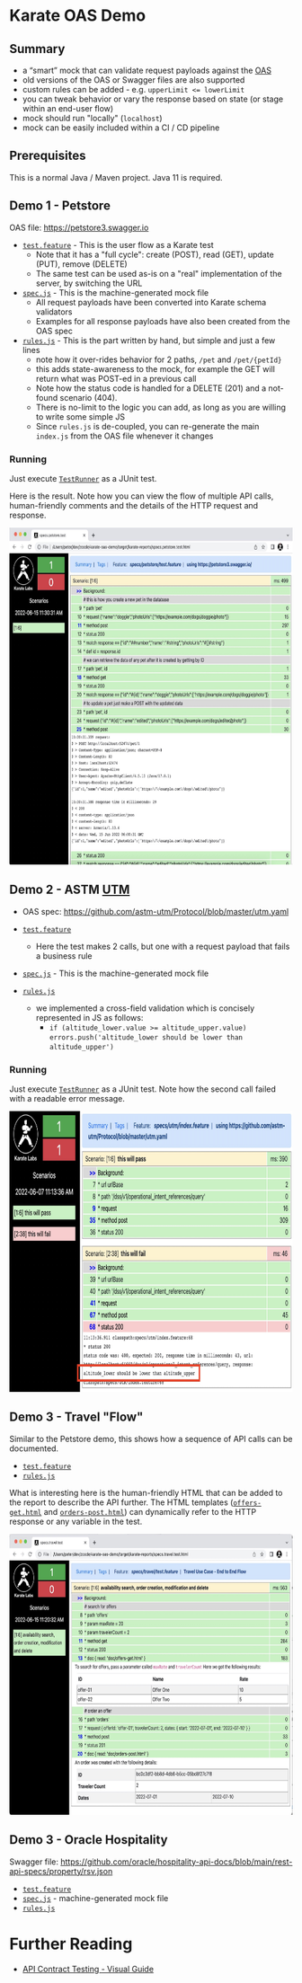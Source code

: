 # Karate OAS Demo

## Summary
* a “smart” mock that can validate request payloads against the [OAS](https://www.openapis.org/)
* old versions of the OAS or Swagger files are also supported
* custom rules can be added - e.g. `upperLimit <= lowerLimit`
* you can tweak behavior or vary the response based on state (or stage within an end-user flow)
* mock should run "locally" (`localhost`)
* mock can be easily included within a CI / CD pipeline

## Prerequisites
This is a normal Java / Maven project. Java 11 is required.

## Demo 1 - Petstore

OAS file: https://petstore3.swagger.io

* [`test.feature`](src/test/java/specs/petstore/test.feature) - This is the user flow as a Karate test
    * Note that it has a "full cycle": create (POST), read (GET), update (PUT), remove (DELETE)
  * The same test can be used as-is on a "real" implementation of the server, by switching the URL
* [`spec.js`](src/test/java/specs/petstore/spec.js) - This is the machine-generated mock file
  * All request payloads have been converted into Karate schema validators
  * Examples for all response payloads have also been created from the OAS spec
* [`rules.js`](src/test/java/specs/petstore/rules.js) - This is the part written by hand, but simple and just a few lines
  * note how it over-rides behavior for 2 paths, `/pet` and `/pet/{petId}`
  * this adds state-awareness to the mock, for example the GET will return what was POST-ed in a previous call
  * Note how the status code is handled for a DELETE (201) and a not-found scenario (404).
  * There is no-limit to the logic you can add, as long as you are willing to write some simple JS
  * Since `rules.js` is de-coupled, you can re-generate the main `index.js` from the OAS file whenever it changes

### Running
Just execute [`TestRunner`](src/test/java/specs/petstore/TestRunner.java) as a JUnit test.

Here is the result. Note how you can view the flow of multiple API calls, human-friendly comments and the details of the HTTP request and response. 

<img src="src/test/resources/petstore-report.jpg" height="600"/>

## Demo 2 - ASTM [UTM](https://www.unmannedairspace.info/emerging-regulations/astm-publishes-new-international-standard-addressing-uas-utm-performance-and-interoperability)
* OAS spec: https://github.com/astm-utm/Protocol/blob/master/utm.yaml

* [`test.feature`](src/test/java/specs/utm/test.feature) 
  * Here the test makes 2 calls, but one with a request payload that fails a business rule
* [`spec.js`](src/test/java/specs/utm/spec.js) - This is the machine-generated mock file
* [`rules.js`](src/test/java/specs/utm/rules.js)
  * we implemented a cross-field validation which is concisely represented in JS as follows:
    * `if (altitude_lower.value >= altitude_upper.value) errors.push('altitude_lower should be lower than altitude_upper')`

### Running
Just execute [`TestRunner`](src/test/java/specs/utm/TestRunner.java) as a JUnit test. Note how the second call failed with a readable error message.

<img src="src/test/resources/utm-report.jpg" height="500"/>

## Demo 3 - Travel "Flow"

Similar to the Petstore demo, this shows how a sequence of API calls can be documented.

* [`test.feature`](src/test/java/specs/travel/test.feature)
* [`rules.js`](src/test/java/specs/travel/rules.js)

What is interesting here is the human-friendly HTML that can be added to the report to describe the API further.
The HTML templates ([`offers-get.html`](src/test/java/specs/travel/doc/offers-get.html) and [`orders-post.html`](src/test/java/specs/travel/doc/orders-post.html)) can dynamically refer to the HTTP response or any variable in the test.

<img src="src/test/resources/travel-report.jpg" height="500"/>

## Demo 3 - Oracle Hospitality

Swagger file: https://github.com/oracle/hospitality-api-docs/blob/main/rest-api-specs/property/rsv.json
* [`test.feature`](src/test/java/specs/orahosp/rsv/test.feature)
* [`spec.js`](src/test/java/specs/orahosp/rsv/spec.js) - machine-generated mock file
* [`rules.js`](src/test/java/specs/orahosp/rsv/rules.js)

# Further Reading
* [API Contract Testing - Visual Guide](https://www.linkedin.com/pulse/api-contract-testing-visual-guide-peter-thomas/)